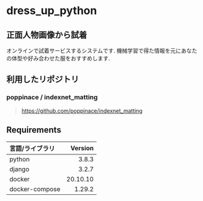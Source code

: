 # dress_up_python
## 正面人物画像から試着
オンラインで試着サービスするシステムです.
機械学習で得た情報を元にあなたの体型や好み合わせた服をおすすめします.

## 利用したリポジトリ
### poppinace / indexnet_matting
> https://github.com/poppinace/indexnet_matting

## Requirements
| 言語/ライブラリ | Version|
| :------------| ---------: |
| python | 3.8.3　|
| django | 3.2.7　|
| docker | 20.10.10 |
| docker-compose |  1.29.2　|
